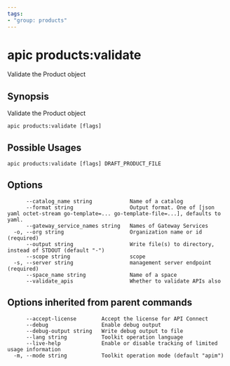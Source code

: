 ```yaml
---
tags:
- "group: products"
---
```

# apic products:validate

Validate the Product object

## Synopsis

Validate the Product object

```
apic products:validate [flags]
```

## Possible Usages

```
apic products:validate [flags] DRAFT_PRODUCT_FILE
```

## Options

```
      --catalog_name string            Name of a catalog
      --format string                  Output format. One of [json yaml octet-stream go-template=... go-template-file=...], defaults to yaml.
      --gateway_service_names string   Names of Gateway Services
  -o, --org string                     Organization name or id (required)
      --output string                  Write file(s) to directory, instead of STDOUT (default "-")
      --scope string                   scope
  -s, --server string                  management server endpoint (required)
      --space_name string              Name of a space
      --validate_apis                  Whether to validate APIs also
```

## Options inherited from parent commands

```
      --accept-license        Accept the license for API Connect
      --debug                 Enable debug output
      --debug-output string   Write debug output to file
      --lang string           Toolkit operation language
      --live-help             Enable or disable tracking of limited usage information
  -m, --mode string           Toolkit operation mode (default "apim")
```
